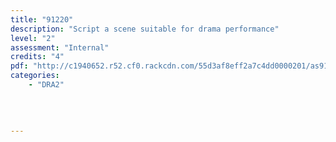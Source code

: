 ```yaml
---
title: "91220"
description: "Script a scene suitable for drama performance"
level: "2"
assessment: "Internal"
credits: "4"
pdf: "http://c1940652.r52.cf0.rackcdn.com/55d3af8eff2a7c4dd0000201/as91220.pdf"
categories:
    - "DRA2"
    
    
    
    
---
```

